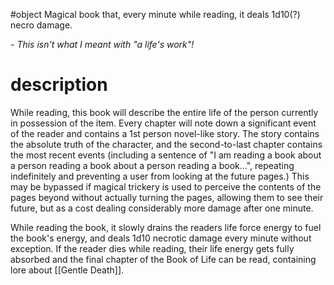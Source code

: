 #object 
Magical book that, every minute while reading, it deals 1d10(?) necro damage.

*- This isn't what I meant with "a life's work"!*


# description
While reading, this book will describe the entire life of the person currently in possession of the item. Every chapter will note down a significant event of the reader and contains a 1st person novel-like story. The story contains the absolute truth of the character, and the second-to-last chapter contains the most recent events (including a sentence of "I am reading a book about a person reading a book about a person reading a book...", repeating indefinitely and preventing a user from looking at the future pages.) This may be bypassed if magical trickery is used to perceive the contents of the pages beyond without actually turning the pages, allowing them to see their future, but as a cost dealing considerably more damage after one minute.

While reading the book, it slowly drains the readers life force energy to fuel the book's energy, and deals 1d10 necrotic damage every minute without exception. If the reader dies while reading, their life energy gets fully absorbed and the final chapter of the Book of Life can be read, containing lore about [[Gentle Death]].